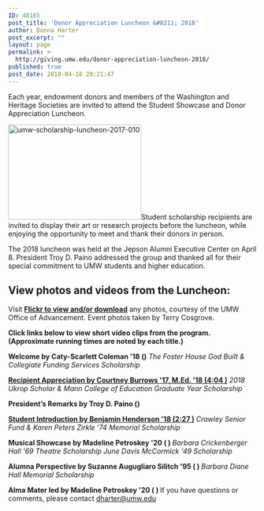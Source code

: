 ```yaml
---
ID: 48165
post_title: 'Donor Appreciation Luncheon &#8211; 2018'
author: Donna Harter
post_excerpt: ""
layout: page
permalink: >
  http://giving.umw.edu/donor-appreciation-luncheon-2018/
published: true
post_date: 2018-04-18 20:21:47
---
```

Each year, endowment donors and members of the Washington and Heritage Societies are invited to attend the Student Showcase and Donor Appreciation Luncheon.

<a href="https://giving.umw.edu/wp-content/uploads/2017/05/UMW-Scholarship-Luncheon-2017-010.jpg"><img class="alignleft wp-image-47848" src="https://giving.umw.edu/wp-content/uploads/2017/05/UMW-Scholarship-Luncheon-2017-010-300x214.jpg" alt="umw-scholarship-luncheon-2017-010" width="270" height="193" /></a>Student scholarship recipients are invited to display their art or research projects before the luncheon, while enjoying the opportunity to meet and thank their donors in person.

The 2018 luncheon was held at the Jepson Alumni Executive Center on April 8. President Troy D. Paino addressed the group and thanked all for their special commitment to UMW students and higher education.
<h2>View photos and videos from the Luncheon:</h2>
Visit <a href="https://flic.kr/s/aHsmadyeLQ"><strong>Flickr to view and/or download</strong></a> any photos, courtesy of the UMW Office of Advancement. Event photos taken by Terry Cosgrove.

<strong>Click links below to view short video clips from the program. (Approximate running times are noted by each title.)
</strong>

<strong>Welcome by Caty-Scarlett Coleman '18 ()</strong>
<em>The Foster House God Built &amp; Collegiate Funding Services Scholarship</em>

<a href="https://youtu.be/sDAo2zQBnxc"><strong>Recipient Appreciation by Courtney Burrows '17, M.Ed. '18 (4:04 )</strong></a> <em>2018 Ukrop Scholar &amp; Mann College of Education Graduate Year Scholarship</em>

<strong>President’s Remarks by Troy D. Paino ()</strong>

<strong><a href="https://youtu.be/jZyt1y8zw7Y">Student Introduction by Benjamin Henderson '18 (2:27 )</a>
</strong><em>Crawley Senior Fund &amp; Karen Peters Zirkle '74 </em><em>Memorial Scholarship</em>

<strong>Musical Showcase by Madeline Petroskey '20 ( )
</strong><em>Barbara Crickenberger Hall '69 Theatre Scholarship</em>
<em>June Davis McCormick '49 Scholarship</em>

<strong>Alumna Perspective by Suzanne Augugliaro Silitch '95 ( )</strong><strong>
</strong><em>Barbara Diane Hall Memorial Scholarship</em><em>
</em>

<strong>Alma Mater led by Madeline Petroskey '20 ( )
</strong>
If you have questions or comments, please contact <a href="mailto:dharter@umw.edu" target="_blank" rel="noopener">dharter@umw.edu</a>